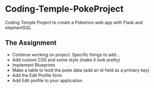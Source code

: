 # Coding-Temple-PokeProject
Coding Temple Project to create a Pokemon web app with Flask and elephantSQL

## The Assignment
* Continue working on project. Specific things to add...
* Add custom CSS and some style (make it look pretty)
* Implement Blueprints
* Make a table to hold the poke data (add an id field as a primary key)
* Add the Edit Profile form
* Add Edit profile to your application
